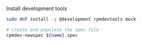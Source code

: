 
Install development tools

```bash
sudo dnf install -y @development rpmdevtools mock
```

```bash
# create and populate the spec file
rpmdev-newspec ${name}.spec
```




[^rpmpg]: RPM Packaging Guide  
<https://rpm-packaging-guide.github.io/>
